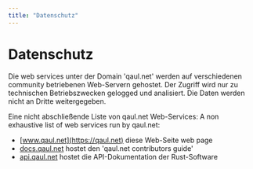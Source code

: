 ```yaml
---
title: "Datenschutz"
---
```

# Datenschutz

Die web services unter der Domain 'qaul.net' werden auf verschiedenen community betriebenen Web-Servern gehostet. Der Zugriff wird nur zu technischen Betriebszwecken gelogged und analisiert. Die Daten werden nicht an Dritte weitergegeben.

Eine nicht abschließende Liste von qaul.net Web-Services:
A non exhaustive list of web services run by qaul.net:

* [www.qaul.net](https://qaul.net) diese Web-Seite web page
* [docs.qaul.net](https://docs.qaul.net) hostet den 'qaul.net contributors guide'
* [api.qaul.net](https://api.qaul.net) hostet die API-Dokumentation der Rust-Software
